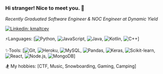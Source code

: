 ### Hi stranger! Nice to meet you. 👋

*Recently Graduated Software Engineer & NOC Engineer at Dynamic Yield*

[![Linkedin: kmaltcev](https://img.shields.io/badge/-Konstantin-blue?style=flat-square&logo=Linkedin&logoColor=white&link=https://www.linkedin.com/in/kmaltcev/)](https://www.linkedin.com/in/kmaltcev/)

⚡Languages: [![Python](https://img.shields.io/badge/-Python-FFD545?style=flat-square&logo=Python), ![JavaScript](https://img.shields.io/badge/-JavaScript-black?style=flat-square&logo=javascript), ![Java](https://img.shields.io/badge/-Java-5283A2?style=flat-square&logo=Java), ![Kotlin](https://img.shields.io/badge/-Kotlin-FF8A00?style=flat-square&logo=Kotlin), ![C++](https://img.shields.io/badge/-C-00599C?style=flat-square&logo=c)]

✨Tools: [![Git](https://img.shields.io/badge/-Git-F0F0E8?style=flat-square&logo=git), ![Heroku](https://img.shields.io/badge/-Heroku-430098?style=flat-square&logo=heroku), ![MySQL](https://img.shields.io/badge/-MySQL-F29111?style=flat-square&logo=mysql), ![Pandas](https://img.shields.io/badge/-Pandas-130654?style=flat-square&logo=Pandas), ![Keras](https://img.shields.io/badge/-Keras-D00000?style=flat-square&logo=Keras), ![Scikit-learn](https://img.shields.io/badge/-Scikit-3499CD?style=flat-square&logo=Scikit-learn), ![React](https://img.shields.io/badge/-React-16181d?style=flat-square&logo=React), ![Node.js](https://img.shields.io/badge/-Node.js-233055?style=flat-square&logo=Node.js), ![MongoDB](https://img.shields.io/badge/-MongoDB-126249?style=flat-square&logo=Mongodb)]

🏂 My hobbies: [CTF, Music, Snowboarding, Gaming, Camping]
